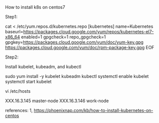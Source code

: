 
How to install k8s on centos7


Step1:

cat <<EOF > /etc/yum.repos.d/kubernetes.repo
[kubernetes]
name=Kubernetes
baseurl=https://packages.cloud.google.com/yum/repos/kubernetes-el7-x86_64
enabled=1
gpgcheck=1
repo_gpgcheck=1
gpgkey=https://packages.cloud.google.com/yum/doc/yum-key.gpg https://packages.cloud.google.com/yum/doc/rpm-package-key.gpg
EOF

Step2:


Install kubelet, kubeadm, and kubectl


sudo yum install -y kubelet kubeadm kubectl
systemctl enable kubelet
systemctl start kubelet










vi /etc/hosts


XXX.16.3.145  master-node
XXX.16.3.146  work-node

































references:
1, https://phoenixnap.com/kb/how-to-install-kubernetes-on-centos
